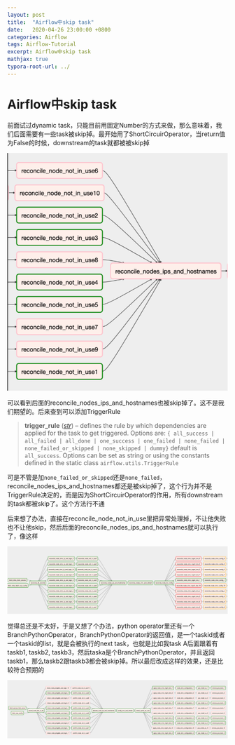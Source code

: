 ```yaml
---
layout: post
title:  "Airflow中skip task"
date:   2020-04-26 23:00:00 +0800
categories: Airflow
tags: Airflow-Tutorial
excerpt: Airflow中skip task
mathjax: true
typora-root-url: ../
---
```


# Airflow中skip task

前面试过dynamic task，只能目前用固定Number的方式来做，那么意味着，我们后面需要有一些task被skip掉。最开始用了ShortCircuirOperator，当return值为False的时候，downstream的task就都被被skip掉

![image-20200426204052238](/../assets/images/image-20200426204052238.png)

可以看到后面的reconcile_nodes_ips_and_hostnames也被skip掉了。这不是我们期望的。后来查到可以添加TriggerRule

> **trigger_rule** ([*str*](https://docs.python.org/3/library/stdtypes.html#str)) – defines the rule by which dependencies are applied for the task to get triggered. Options are: `{ all_success | all_failed | all_done | one_success | one_failed | none_failed | none_failed_or_skipped | none_skipped | dummy}` default is `all_success`. Options can be set as string or using the constants defined in the static class `airflow.utils.TriggerRule`

可是不管是加`none_failed_or_skipped`还是`none_failed`，reconcile_nodes_ips_and_hostnames都还是被skip掉了，这个行为并不是TriggerRule决定的，而是因为ShortCircuirOperator的作用，所有downstream的task都被skip了。这个方法行不通

后来想了办法，直接在reconcile_node_not_in_use里把异常处理掉，不让他失败也不让他skip，然后后面的reconcile_nodes_ips_and_hostnames就可以执行了，像这样

![image-20200426204616893](/../assets/images/image-20200426204616893.png)

觉得总还是不太好，于是又想了个办法，python operator里还有一个BranchPythonOperator，BranchPythonOperator的返回值，是一个taskid或者一个taskid的list，就是会被执行的next task，也就是比如我task A后面跟着有taskb1, taskb2, taskb3，然后taska是个BranchPythonOperator，并且返回taskb1，那么taskb2跟taskb3都会被skip掉。所以最后改成这样的效果，还是比较符合预期的

![image-20200426205445672](/../assets/images/image-20200426205445672.png)

